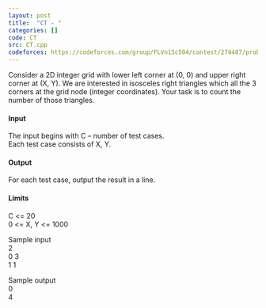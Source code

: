 ```yaml
---
layout: post
title:  "CT - "
categories: []
code: CT
src: CT.cpp
codeforces: https://codeforces.com/group/FLVn1Sc504/contest/274487/problem/U
---
```




  


Consider a 2D integer grid with lower left corner at (0, 0) and upper right corner at (X, Y). We are interested in isosceles right triangles which all the 3 corners at the grid node (integer coordinates). Your task is to count the number of those triangles.

#### Input

The input begins with C – number of test cases.  
Each test case consists of X, Y.

#### Output

For each test case, output the result in a line.

#### Limits

C <= 20  
0 <= X, Y <= 1000

  
Sample input  
2  
0 3  
1 1

  
Sample output  
0  
4

<!--more-->

